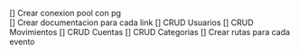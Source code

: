 [] Crear conexion pool con pg   
[] Crear documentacion para cada link
[] CRUD Usuarios
[] CRUD Movimientos
[] CRUD Cuentas
[] CRUD Categorias
[] Crear rutas para cada evento